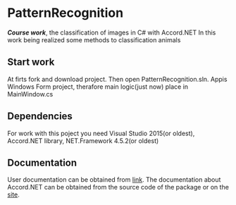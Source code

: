 # PatternRecognition
***Сourse work***, the classification of images in С# with Accord.NET
In this work being realized some methods to classification animals
## Start work
At firts fork and download project. Then open PatternRecognition.sln. Appis Windows Form project, therafore main logic(just now) place in MainWindow.cs

## Dependencies
For work with this poject you need Visual Studio 2015(or oldest), Accord.NET library, NET.Framework 4.5.2(or oldest)

## Documentation
User documentation can be obtained from [link]().
The documentation about Accord.NET can be obtained from the source code of the package or on the [site](https://accord-framework.net).
